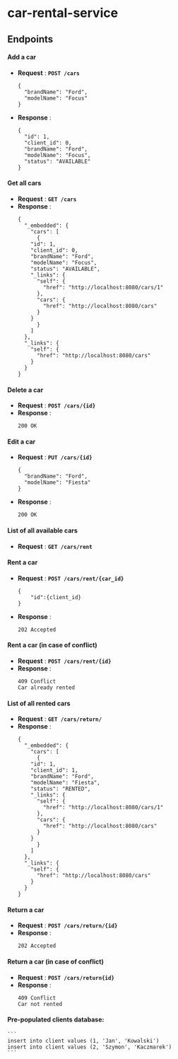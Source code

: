 ﻿# car-rental-service
## Endpoints

#### Add a car
- **Request** : **`POST /cars`**
  ```
  {
    "brandName": "Ford",
    "modelName": "Focus"
  }
  ```
- **Response** :
  ```
  {
    "id": 1,
    "client_id": 0,
    "brandName": "Ford",
    "modelName": "Focus",
    "status": "AVAILABLE"
  }
  ```
  
#### Get all cars
- **Request** : **`GET /cars`**
- **Response** :
	```
	{
	  "_embedded": {
	    "cars": [
	      {
		"id": 1,
		"client_id": 0,
		"brandName": "Ford",
		"modelName": "Focus",
		"status": "AVAILABLE",
		"_links": {
		  "self": {
		    "href": "http://localhost:8080/cars/1"
		  },
		  "cars": {
		    "href": "http://localhost:8080/cars"
		  }
		}
	      }
	    ]
	  },
	  "_links": {
	    "self": {
	      "href": "http://localhost:8080/cars"
	    }
	  }
	}
	```
  
  
#### Delete a car
- **Request** : **`POST /cars/{id}`**
- **Response** :
  ```
  200 OK
  ```
  
#### Edit a car
- **Request** : **`PUT /cars/{id}`**
	```
	{
	  "brandName": "Ford",
	  "modelName": "Fiesta"
	}
	```
- **Response** :
  ```
  200 OK
  ```

#### List of all available cars
- **Request** : **`GET /cars/rent`**

#### Rent a car
- **Request** : **`POST /cars/rent/{car_id}`**
	```
	{
		"id":{client_id}
	}
	```
- **Response** :
  ```
  202 Accepted
  ```
  
#### Rent a car (in case of conflict)
- **Request** : **`POST /cars/rent/{id}`**
- **Response** :
  ```
  409 Conflict
  Car already rented
  ```
  
#### List of all rented cars
- **Request** : **`GET /cars/return/`**
- **Response** :
	```
	{
	  "_embedded": {
	    "cars": [
	      {
		"id": 1,
		"client_id": 1,
		"brandName": "Ford",
		"modelName": "Fiesta",
		"status": "RENTED",
		"_links": {
		  "self": {
		    "href": "http://localhost:8080/cars/1"
		  },
		  "cars": {
		    "href": "http://localhost:8080/cars"
		  }
		}
	      }
	    ]
	  },
	  "_links": {
	    "self": {
	      "href": "http://localhost:8080/cars"
	    }
	  }
	}
	```
  
#### Return a car
- **Request** : **`POST /cars/return/{id}`**
- **Response** :
  ```
  202 Accepted
  ```
 
 
#### Return a car (in case of conflict)
- **Request** : **`POST /cars/return{id}`**
- **Response** :
  ```
  409 Conflict
  Car not rented
  ```
  
#### Pre-populated clients database:
	```
	insert into client values (1, 'Jan', 'Kowalski')
	insert into client values (2, 'Szymon', 'Kaczmarek')
	```
  
